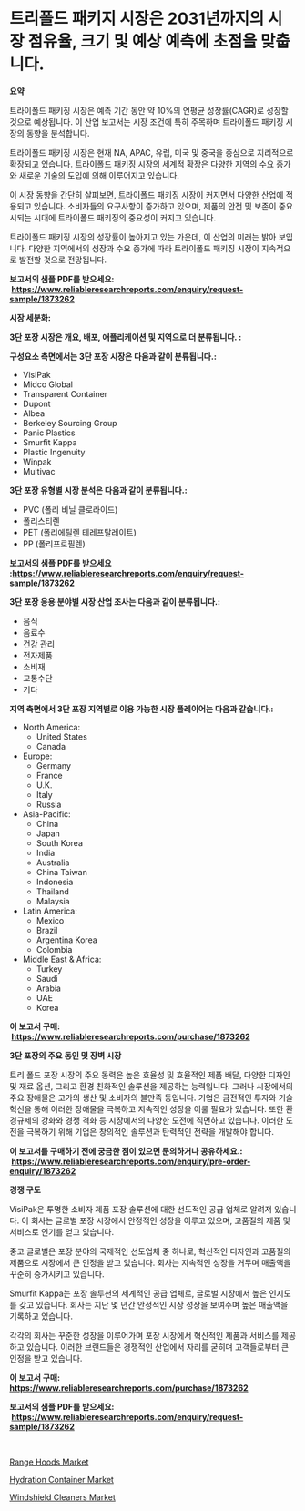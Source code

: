 <p><h1>트리폴드 패키지 시장은 2031년까지의 시장 점유율, 크기 및 예상 예측에 초점을 맞춥니다.</h1></p><p><strong>요약</strong></p>
<p><p>트라이폴드 패키징 시장은 예측 기간 동안 약 10%의 연평균 성장률(CAGR)로 성장할 것으로 예상됩니다. 이 산업 보고서는 시장 조건에 특히 주목하며 트라이폴드 패키징 시장의 동향을 분석합니다.</p><p>트라이폴드 패키징 시장은 현재 NA, APAC, 유럽, 미국 및 중국을 중심으로 지리적으로 확장되고 있습니다. 트라이폴드 패키징 시장의 세계적 확장은 다양한 지역의 수요 증가와 새로운 기술의 도입에 의해 이루어지고 있습니다.</p><p>이 시장 동향을 간단히 살펴보면, 트라이폴드 패키징 시장이 커지면서 다양한 산업에 적용되고 있습니다. 소비자들의 요구사항이 증가하고 있으며, 제품의 안전 및 보존이 중요시되는 시대에 트라이폴드 패키징의 중요성이 커지고 있습니다.</p><p>트라이폴드 패키징 시장의 성장률이 높아지고 있는 가운데, 이 산업의 미래는 밝아 보입니다. 다양한 지역에서의 성장과 수요 증가에 따라 트라이폴드 패키징 시장이 지속적으로 발전할 것으로 전망됩니다.</p></p>
<p><strong>보고서의 샘플 PDF를 받으세요: &nbsp;<a href="https://www.reliableresearchreports.com/enquiry/request-sample/1873262">https://www.reliableresearchreports.com/enquiry/request-sample/1873262</a></strong></p>
<p><strong>시장 세분화:</strong></p>
<p><strong> 3단 포장 시장은 개요, 배포, 애플리케이션 및 지역으로 더 분류됩니다. :</strong></p>
<p><strong>구성요소 측면에서는 3단 포장 시장은 다음과 같이 분류됩니다.:</strong></p>
<p><ul><li>VisiPak</li><li>Midco Global</li><li>Transparent Container</li><li>Dupont</li><li>Albea</li><li>Berkeley Sourcing Group</li><li>Panic Plastics</li><li>Smurfit Kappa</li><li>Plastic Ingenuity</li><li>Winpak</li><li>Multivac</li></ul></p>
<p><strong> 3단 포장 유형별 시장 분석은 다음과 같이 분류됩니다.:</strong></p>
<p><ul><li>PVC (폴리 비닐 클로라이드)</li><li>폴리스티렌</li><li>PET (폴리에틸렌 테레프탈레이트)</li><li>PP (폴리프로필렌)</li></ul></p>
<p><strong>보고서의 샘플 PDF를 받으세요 :<a href="https://www.reliableresearchreports.com/enquiry/request-sample/1873262">https://www.reliableresearchreports.com/enquiry/request-sample/1873262</a></strong></p>
<p><strong> 3단 포장 응용 분야별 시장 산업 조사는 다음과 같이 분류됩니다.:</strong></p>
<p><ul><li>음식</li><li>음료수</li><li>건강 관리</li><li>전자제품</li><li>소비재</li><li>교통수단</li><li>기타</li></ul></p>
<p><strong>지역 측면에서 3단 포장 지역별로 이용 가능한 시장 플레이어는 다음과 같습니다.:</strong></p>
<p><ul>
    <li>
        North America:
        <ul>
            <li>United States</li>
            <li>Canada</li>
        </ul>
    </li>
    <li>
        Europe:
        <ul>
            <li>Germany</li>
            <li>France</li>
            <li>U.K.</li>
            <li>Italy</li>
            <li>Russia</li>
        </ul>
    </li>
    <li>
        Asia-Pacific:
        <ul>
            <li>China</li>
            <li>Japan</li>
            <li>South Korea</li>
            <li>India</li>
            <li>Australia</li>
            <li>China Taiwan</li>
            <li>Indonesia</li>
            <li>Thailand</li>
            <li>Malaysia</li>
        </ul>
    </li>
    <li>
        Latin America:
        <ul>
            <li>Mexico</li>
            <li>Brazil</li>
            <li>Argentina Korea</li>
            <li>Colombia</li>
        </ul>
    </li>
    <li>
        Middle East & Africa:
        <ul>
            <li>Turkey</li>
            <li>Saudi</li>
            <li>Arabia</li>
            <li>UAE</li>
            <li>Korea</li>
        </ul>
    </li>
    </ul></p>
<p><strong>이 보고서 구매: &nbsp;<a href="https://www.reliableresearchreports.com/purchase/1873262">https://www.reliableresearchreports.com/purchase/1873262</a></strong></p>
<p><strong>3단 포장의 주요 동인 및 장벽 시장</strong></p>
<p><p>트리 폴드 포장 시장의 주요 동력은 높은 효율성 및 효율적인 제품 배달, 다양한 디자인 및 재료 옵션, 그리고 환경 친화적인 솔루션을 제공하는 능력입니다. 그러나 시장에서의 주요 장애물은 고가의 생산 및 소비자의 불만족 등입니다. 기업은 금전적인 투자와 기술 혁신을 통해 이러한 장애물을 극복하고 지속적인 성장을 이룰 필요가 있습니다. 또한 환경규제의 강화와 경쟁 격화 등 시장에서의 다양한 도전에 직면하고 있습니다. 이러한 도전을 극복하기 위해 기업은 창의적인 솔루션과 탄력적인 전략을 개발해야 합니다.</p></p>
<p><strong>이 보고서를 구매하기 전에 궁금한 점이 있으면 문의하거나 공유하세요.: &nbsp;<a href="https://www.reliableresearchreports.com/enquiry/pre-order-enquiry/1873262">https://www.reliableresearchreports.com/enquiry/pre-order-enquiry/1873262</a></strong></p>
<p><strong>경쟁 구도</strong></p>
<p><p>VisiPak은 투명한 소비자 제품 포장 솔루션에 대한 선도적인 공급 업체로 알려져 있습니다. 이 회사는 글로벌 포장 시장에서 안정적인 성장을 이루고 있으며, 고품질의 제품 및 서비스로 인기를 얻고 있습니다.</p><p>중코 글로벌은 포장 분야의 국제적인 선도업체 중 하나로, 혁신적인 디자인과 고품질의 제품으로 시장에서 큰 인정을 받고 있습니다. 회사는 지속적인 성장을 거두며 매출액을 꾸준히 증가시키고 있습니다.</p><p>Smurfit Kappa는 포장 솔루션의 세계적인 공급 업체로, 글로벌 시장에서 높은 인지도를 갖고 있습니다. 회사는 지난 몇 년간 안정적인 시장 성장을 보여주며 높은 매출액을 기록하고 있습니다.</p><p>각각의 회사는 꾸준한 성장을 이루어가며 포장 시장에서 혁신적인 제품과 서비스를 제공하고 있습니다. 이러한 브랜드들은 경쟁적인 산업에서 자리를 굳히며 고객들로부터 큰 인정을 받고 있습니다.</p></p>
<p><strong>이 보고서 구매: &nbsp; <a href="https://www.reliableresearchreports.com/purchase/1873262">https://www.reliableresearchreports.com/purchase/1873262</a></strong></p>
<p><strong>보고서의 샘플 PDF를 받으세요: &nbsp;<a href="https://www.reliableresearchreports.com/enquiry/request-sample/1873262">https://www.reliableresearchreports.com/enquiry/request-sample/1873262</a></strong><strong></strong></p>
<p>&nbsp;</p>
<p><p><a href="https://github.com/beatblasta/Market-Research-Report-List-2/blob/main/range-hoods-market.md">Range Hoods Market</a></p><p><a href="https://github.com/shotows/Market-Research-Report-List-1/blob/main/hydration-container-market.md">Hydration Container Market</a></p><p><a href="https://github.com/angelajermaine/Market-Research-Report-List-2/blob/main/windshield-cleaners-market.md">Windshield Cleaners Market</a></p></p>